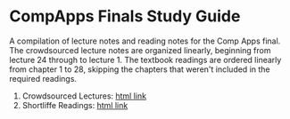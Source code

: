 # CompApps Finals Study Guide

A compilation of lecture notes and reading notes for the Comp Apps final. The crowdsourced lecture notes are organized linearly, beginning from lecture 24 through to lecture 1. The textbook readings are ordered linearly from chapter 1 to 28, skipping the chapters that weren't included in the required readings.

1. Crowdsourced Lectures: [html link](http://htmlpreview.github.io/?https://github.com/cosmicBboy/comp-apps-finals/blob/master/crowdsourced_lectures_v2.html)
2. Shortliffe Readings: [html link](http://htmlpreview.github.io/?https://github.com/cosmicBboy/comp-apps-finals/blob/master/shortliffe_readings_v2.html)